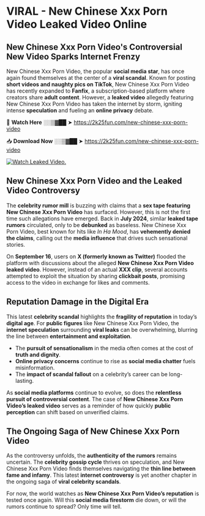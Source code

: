 # VIRAL - New Chinese Xxx Porn Video Leaked Video Online

## **New Chinese Xxx Porn Video's Controversial New Video Sparks Internet Frenzy**  

New Chinese Xxx Porn Video, the popular **social media star**, has once again found themselves at the center of a **viral scandal**. Known for posting **short videos and naughty pics on TikTok**, New Chinese Xxx Porn Video has recently expanded to **Fanfix**, a subscription-based platform where creators share **adult content**. However, a **leaked video** allegedly featuring New Chinese Xxx Porn Video has taken the internet by storm, igniting intense **speculation** and fueling an **online privacy** debate.  

🔴 **Watch Here** ░░▒▓██ ➤ https://2k25fun.com/new-chinese-xxx-porn-video  

📥 **Download Now** ░░▒▓██ ➤ https://2k25fun.com/new-chinese-xxx-porn-video  

[![Watch Leaked Video.](https://miro.medium.com/v2/resize:fit:828/format:webp/1*cilzJN44JGOrTw9NJCrNHA.gif "Watch Leaked Video")](https://2k25fun.com/new-chinese-xxx-porn-video)

## **New Chinese Xxx Porn Video and the Leaked Video Controversy**  

The **celebrity rumor mill** is buzzing with claims that a **sex tape featuring New Chinese Xxx Porn Video** has surfaced. However, this is not the first time such allegations have emerged. Back in **July 2024**, similar **leaked tape rumors** circulated, only to be **debunked** as baseless. New Chinese Xxx Porn Video, best known for hits like *In Ha Mood*, has **vehemently denied the claims**, calling out the **media influence** that drives such sensational stories.  

On **September 16**, users on **X (formerly known as Twitter)** flooded the platform with discussions about the alleged **New Chinese Xxx Porn Video leaked video**. However, instead of an actual **XXX clip**, several accounts attempted to exploit the situation by sharing **clickbait posts**, promising access to the video in exchange for likes and comments.  

## **Reputation Damage in the Digital Era**  

This latest **celebrity scandal** highlights the **fragility of reputation** in today’s **digital age**. For **public figures** like New Chinese Xxx Porn Video, the **internet speculation** surrounding **viral leaks** can be overwhelming, blurring the line between **entertainment and exploitation**.  

- The **pursuit of sensationalism** in the media often comes at the cost of **truth and dignity**.  
- **Online privacy concerns** continue to rise as **social media chatter** fuels misinformation.  
- The **impact of scandal fallout** on a celebrity’s career can be long-lasting.  

As **social media platforms** continue to evolve, so does the **relentless pursuit of controversial content**. The case of **New Chinese Xxx Porn Video’s leaked video** serves as a reminder of how quickly **public perception** can shift based on unverified claims.  

## **The Ongoing Saga of New Chinese Xxx Porn Video**  

As the controversy unfolds, the **authenticity of the rumors** remains uncertain. The **celebrity gossip cycle** thrives on speculation, and New Chinese Xxx Porn Video finds themselves navigating the **thin line between fame and infamy**. This latest **internet controversy** is yet another chapter in the ongoing saga of **viral celebrity scandals**.  

For now, the world watches as **New Chinese Xxx Porn Video’s reputation** is tested once again. Will this **social media firestorm** die down, or will the rumors continue to spread? Only time will tell.